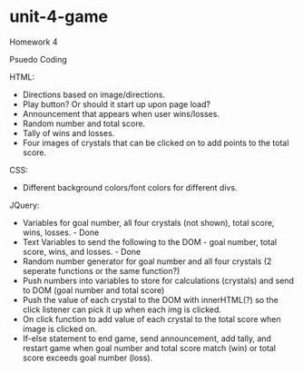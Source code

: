 # unit-4-game
Homework 4

Psuedo Coding

HTML:
- Directions based on image/directions.
- Play button? Or should it start up upon page load?
- Announcement that appears when user wins/losses.
- Random number and total score.
- Tally of wins and losses.
- Four images of crystals that can be clicked on to add points to the total score.

CSS:
- Different background colors/font colors for different divs.

JQuery:
- Variables for goal number, all four crystals (not shown), total score, wins, losses. - Done
- Text Variables to send the following to the DOM - goal number, total score, wins, and losses. - Done
- Random number generator for goal number and all four crystals (2 seperate functions or the same function?)
- Push numbers into variables to store for calculations (crystals) and send to DOM (goal number and total score)
- Push the value of each crystal to the DOM with innerHTML(?) so the click listener can pick it up when each img is clicked.
- On click function to add value of each crystal to the total score when image is clicked on.
- If-else statement to end game, send announcement, add tally, and restart game when goal number and total score match (win) or total score exceeds goal number (loss).

